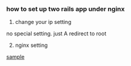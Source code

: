 ### how to set up two rails app under nginx


1. change your ip setting

  no special setting. just A redirect to root 

2. nginx setting

  [sample](./nginx.conf)
